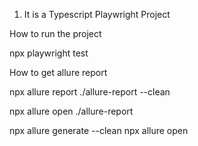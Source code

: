 1. It is a Typescript Playwright Project 


How to run the project 

npx playwright test

How to get allure report

npx allure report ./allure-report --clean

npx allure open ./allure-report

npx allure generate --clean
npx allure open
